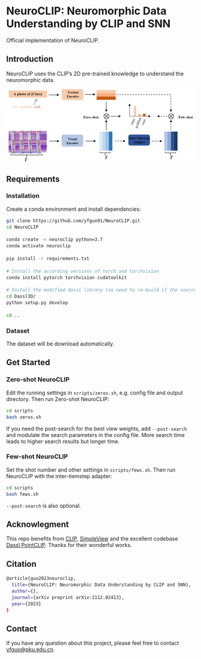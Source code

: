 # NeuroCLIP: Neuromorphic Data Understanding by CLIP and SNN

Official implementation of NeuroCLIP.

## Introduction

NeuroCLIP  uses the CLIP’s 2D pre-trained knowledge to understand the neuromorphic data.

<div align="center">
  <img src="./figs/pipeline.png"/>
</div>

## Requirements

### Installation

Create a conda environment and install dependencies:

```bash
git clone https://github.com/yfguo91/NeuroCLIP.git
cd NeuroCLIP

conda create -n neuroclip python=3.7
conda activate neuroclip

pip install -r requirements.txt

# Install the according versions of torch and torchvision
conda install pytorch torchvision cudatoolkit

# Install the modified dassl library (no need to re-build if the source code is changed)
cd Dassl3D/
python setup.py develop

cd ..
```

### Dataset

The dataset will be download automatically.

## Get Started

### Zero-shot NeuroCLIP

Edit the running settings in `scripts/zeros.sh`, e.g. config file and output directory. Then run Zero-shot NeuroCLIP:

```bash
cd scripts
bash zeros.sh
```

If you need the post-search for the best view weights, add `--post-search` and modulate the search parameters in the config file. More search time leads to higher search results but longer time.

### Few-shot NeuroCLIP

Set the shot number and other settings in `scripts/fews.sh`. Then run NeuroCLIP with the inter-tiemstep adapter:

```bash
cd scripts
bash fews.sh
```

`--post-search` is also optional.

## Acknowlegment

This repo benefits from [CLIP](https://github.com/openai/CLIP), [SimpleView](https://github.com/princeton-vl/SimpleView) and the excellent codebase [Dassl](https://github.com/KaiyangZhou/Dassl.pytorch),[PointCLIP](https://github.com/ZrrSkywalker/PointCLIP). Thanks for their wonderful works.

## Citation

```bash
@article{guo2023neuroclip,
  title={NeuroCLIP: Neuromorphic Data Understanding by CLIP and SNN},
  author={},
  journal={arXiv preprint arXiv:2112.02413},
  year={2023}
}
```

## Contact

If you have any question about this project, please feel free to contact yfguo@pku.edu.cn.
